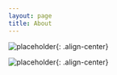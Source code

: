 ```yaml
---
layout: page
title: About
---
```

![placeholder](https://user-images.githubusercontent.com/82125326/141730712-693f40b3-6285-4b12-8606-29381ba2c325.jpg "Medium example image"){: .align-center}

![placeholder](https://user-images.githubusercontent.com/82125326/142822075-18eddec7-9869-489b-a16a-99384df2d478.png){: .align-center}
